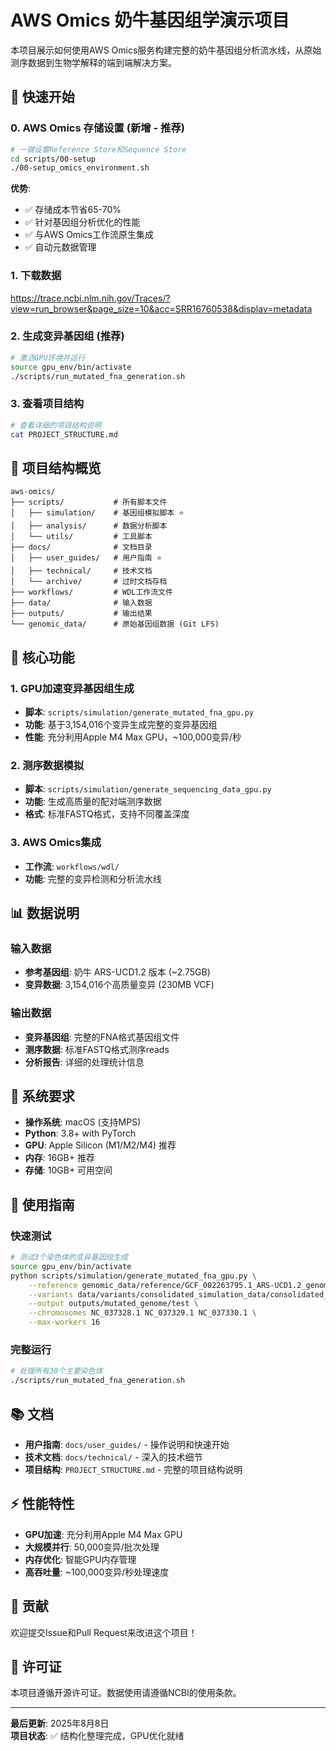# AWS Omics 奶牛基因组学演示项目

本项目展示如何使用AWS Omics服务构建完整的奶牛基因组分析流水线，从原始测序数据到生物学解释的端到端解决方案。

## 🚀 快速开始

### 0. AWS Omics 存储设置 (新增 - 推荐)
```bash
# 一键设置Reference Store和Sequence Store
cd scripts/00-setup
./00-setup_omics_environment.sh
```

**优势**:
- ✅ 存储成本节省65-70%
- ✅ 针对基因组分析优化的性能
- ✅ 与AWS Omics工作流原生集成
- ✅ 自动元数据管理

### 1. 下载数据

https://trace.ncbi.nlm.nih.gov/Traces/?view=run_browser&page_size=10&acc=SRR16760538&display=metadata

### 2. 生成变异基因组 (推荐)
```bash
# 激活GPU环境并运行
source gpu_env/bin/activate
./scripts/run_mutated_fna_generation.sh
```

### 3. 查看项目结构
```bash
# 查看详细的项目结构说明
cat PROJECT_STRUCTURE.md
```

## 📁 项目结构概览

```
aws-omics/
├── scripts/           # 所有脚本文件
│   ├── simulation/    # 基因组模拟脚本 ⭐
│   ├── analysis/      # 数据分析脚本
│   └── utils/         # 工具脚本
├── docs/              # 文档目录
│   ├── user_guides/   # 用户指南 ⭐
│   ├── technical/     # 技术文档
│   └── archive/       # 过时文档存档
├── workflows/         # WDL工作流文件
├── data/              # 输入数据
├── outputs/           # 输出结果
└── genomic_data/      # 原始基因组数据 (Git LFS)
```

## 🎯 核心功能

### 1. GPU加速变异基因组生成
- **脚本**: `scripts/simulation/generate_mutated_fna_gpu.py`
- **功能**: 基于3,154,016个变异生成完整的变异基因组
- **性能**: 充分利用Apple M4 Max GPU，~100,000变异/秒

### 2. 测序数据模拟
- **脚本**: `scripts/simulation/generate_sequencing_data_gpu.py`
- **功能**: 生成高质量的配对端测序数据
- **格式**: 标准FASTQ格式，支持不同覆盖深度

### 3. AWS Omics集成
- **工作流**: `workflows/wdl/`
- **功能**: 完整的变异检测和分析流水线

## 📊 数据说明

### 输入数据
- **参考基因组**: 奶牛 ARS-UCD1.2 版本 (~2.75GB)
- **变异数据**: 3,154,016个高质量变异 (230MB VCF)

### 输出数据
- **变异基因组**: 完整的FNA格式基因组文件
- **测序数据**: 标准FASTQ格式测序reads
- **分析报告**: 详细的处理统计信息

## 🔧 系统要求

- **操作系统**: macOS (支持MPS)
- **Python**: 3.8+ with PyTorch
- **GPU**: Apple Silicon (M1/M2/M4) 推荐
- **内存**: 16GB+ 推荐
- **存储**: 10GB+ 可用空间

## 📖 使用指南

### 快速测试
```bash
# 测试3个染色体的变异基因组生成
source gpu_env/bin/activate
python scripts/simulation/generate_mutated_fna_gpu.py \
    --reference genomic_data/reference/GCF_002263795.1_ARS-UCD1.2_genomic.fna \
    --variants data/variants/consolidated_simulation_data/consolidated_variants.vcf \
    --output outputs/mutated_genome/test \
    --chromosomes NC_037328.1 NC_037329.1 NC_037330.1 \
    --max-workers 16
```

### 完整运行
```bash
# 处理所有30个主要染色体
./scripts/run_mutated_fna_generation.sh
```

## 📚 文档

- **用户指南**: `docs/user_guides/` - 操作说明和快速开始
- **技术文档**: `docs/technical/` - 深入的技术细节
- **项目结构**: `PROJECT_STRUCTURE.md` - 完整的项目结构说明

## ⚡ 性能特性

- **GPU加速**: 充分利用Apple M4 Max GPU
- **大规模并行**: 50,000变异/批次处理
- **内存优化**: 智能GPU内存管理
- **高吞吐量**: ~100,000变异/秒处理速度

## 🤝 贡献

欢迎提交Issue和Pull Request来改进这个项目！

## 📄 许可证

本项目遵循开源许可证。数据使用请遵循NCBI的使用条款。

---

**最后更新**: 2025年8月8日  
**项目状态**: ✅ 结构化整理完成，GPU优化就绪
